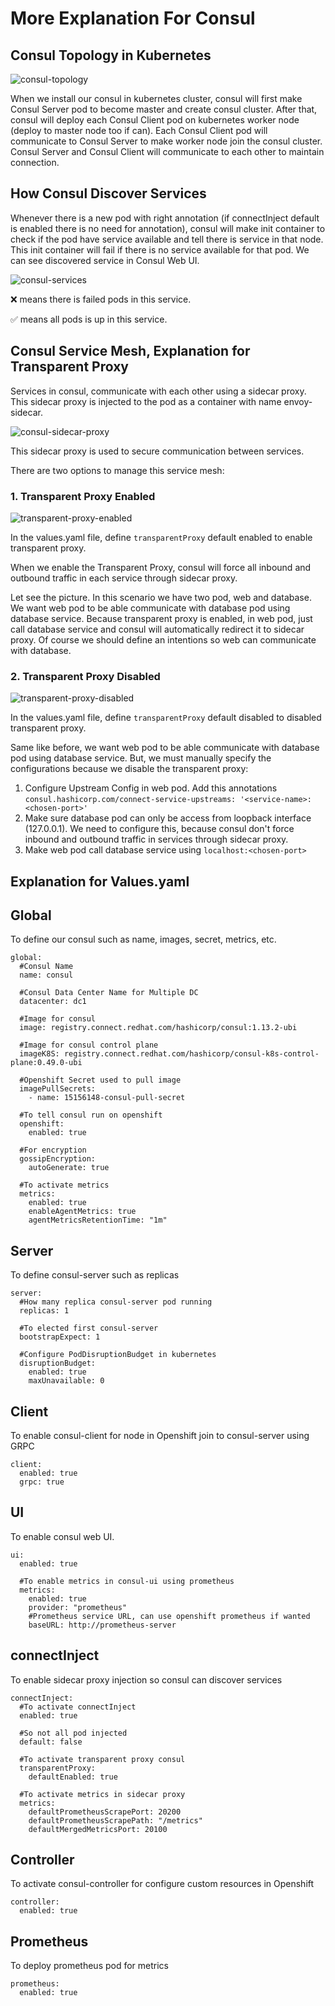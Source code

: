 # More Explanation For Consul
## Consul Topology in Kubernetes

![consul-topology](../images/consul-topology.PNG)

When we install our consul in kubernetes cluster, consul will first make Consul Server pod to become master and create consul cluster. After that, consul will deploy each Consul Client pod on kubernetes worker node (deploy to master node too if can). Each Consul Client pod will communicate to Consul Server to make worker node join the consul cluster. Consul Server and Consul Client will communicate to each other to maintain connection.

## How Consul Discover Services
Whenever there is a new pod with right annotation (if connectInject default is enabled there is no need for annotation), consul will make init container to check if the pod have service available and tell there is service in that node. This init container will fail if there is no service available for that pod. We can see discovered service in Consul Web UI.

![consul-services](../images/consul-services.PNG)

:x: means there is failed pods in this service.

:white_check_mark: means all pods is up in this service.

## Consul Service Mesh, Explanation for Transparent Proxy

Services in consul, communicate with each other using a sidecar proxy. This sidecar proxy is injected to the pod as a container with name envoy-sidecar.

![consul-sidecar-proxy](../images/consul-sidecar-proxy.PNG)

This sidecar proxy is used to secure communication between services.

There are two options to manage this service mesh:
### 1. Transparent Proxy Enabled

![transparent-proxy-enabled](../images/transparent-proxy-enabled.PNG)

In the values.yaml file, define ``transparentProxy`` default enabled to enable transparent proxy. 

When we enable the Transparent Proxy, consul will force all inbound and outbound traffic in each service through sidecar proxy.

Let see the picture. In this scenario we have two pod, web and database. We want web pod to be able communicate with database pod using database service. Because transparent proxy is enabled, in web pod, just call database service and consul will automatically redirect it to sidecar proxy. Of course we should define an intentions so web can communicate with database.

### 2. Transparent Proxy Disabled

![transparent-proxy-disabled](../images/transparent-proxy-disabled.PNG)

In the values.yaml file, define ``transparentProxy`` default disabled to disabled transparent proxy.

Same like before, we want web pod to be able communicate with database pod using database service. But, we must manually specify the configurations because we disable the transparent proxy:

1.  Configure Upstream Config in web pod. Add this annotations ``consul.hashicorp.com/connect-service-upstreams: '<service-name>:<chosen-port>'``
2.  Make sure database pod can only be access from loopback interface (127.0.0.1). We need to configure this, because consul don't force inbound and outbound traffic in services through sidecar proxy.
3.  Make web pod call database service using ``localhost:<chosen-port>``

## Explanation for Values.yaml
## Global
To define our consul such as name, images, secret, metrics, etc.

```
global:
  #Consul Name
  name: consul

  #Consul Data Center Name for Multiple DC
  datacenter: dc1

  #Image for consul
  image: registry.connect.redhat.com/hashicorp/consul:1.13.2-ubi

  #Image for consul control plane
  imageK8S: registry.connect.redhat.com/hashicorp/consul-k8s-control-plane:0.49.0-ubi

  #Openshift Secret used to pull image
  imagePullSecrets:
    - name: 15156148-consul-pull-secret

  #To tell consul run on openshift
  openshift:
    enabled: true

  #For encryption
  gossipEncryption:
    autoGenerate: true

  #To activate metrics
  metrics:
    enabled: true
    enableAgentMetrics: true
    agentMetricsRetentionTime: "1m"
```

## Server
To define consul-server such as replicas

```
server:
  #How many replica consul-server pod running
  replicas: 1

  #To elected first consul-server
  bootstrapExpect: 1
  
  #Configure PodDisruptionBudget in kubernetes
  disruptionBudget:
    enabled: true
    maxUnavailable: 0
```

## Client
To enable consul-client for node in Openshift join to consul-server using GRPC

```
client:
  enabled: true
  grpc: true
```

## UI
To enable consul web UI.

```
ui:
  enabled: true

  #To enable metrics in consul-ui using prometheus
  metrics:
    enabled: true
    provider: "prometheus"
    #Prometheus service URL, can use openshift prometheus if wanted
    baseURL: http://prometheus-server
```
## connectInject
To enable sidecar proxy injection so consul can discover services

```
connectInject:
  #To activate connectInject
  enabled: true

  #So not all pod injected
  default: false

  #To activate transparent proxy consul
  transparentProxy:
    defaultEnabled: true

  #To activate metrics in sidecar proxy
  metrics:
    defaultPrometheusScrapePort: 20200
    defaultPrometheusScrapePath: "/metrics"
    defaultMergedMetricsPort: 20100
```

## Controller
To activate consul-controller for configure custom resources in Openshift

```
controller:
  enabled: true
```

## Prometheus
To deploy prometheus pod for metrics

```
prometheus:
  enabled: true
```